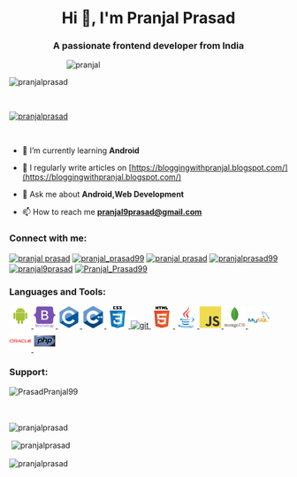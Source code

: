 <h1 align="center">Hi 👋, I'm Pranjal Prasad</h1>
<h3 align="center">A passionate frontend developer from India</h3>
<!--<img align="right" alt="Coding" width="400" src="https://cdn.dribbble.com/users/2646423/screenshots/5507196/computer.gif">-->

<img align="right" src="https://miro.medium.com/max/1600/0*K2WLMTExLyida7OR.gif" width="400"  alt="pranjal" >
<br>
<p align="left"> <img src="https://komarev.com/ghpvc/?username=pranjalprasad&label=Profile%20views&color=0e75b6&style=flat" alt="pranjalprasad" /> </p>
<br>
<p align="left"> <a href="https://github.com/ryo-ma/github-profile-trophy"><img src="https://github-profile-trophy.vercel.app/?username=pranjalprasad" alt="pranjalprasad" /></a> </p>

<p align="left"> <a href="https://twitter.com/" target="blank"><img src="https://img.shields.io/twitter/follow/?logo=twitter&style=for-the-badge" alt="" /></a> </p>

- 🌱 I’m currently learning **Android**

- 📝 I regularly write articles on [https://bloggingwithpranjal.blogspot.com/](https://bloggingwithpranjal.blogspot.com/)

- 💬 Ask me about **Android,Web Development**

- 📫 How to reach me **pranjal9prasad@gmail.com**

<h3 align="left">Connect with me:</h3>
<p align="left">
<a href="https://linkedin.com/in/pranjal prasad" target="blank"><img align="center" src="https://raw.githubusercontent.com/rahuldkjain/github-profile-readme-generator/master/src/images/icons/Social/linked-in-alt.svg" alt="pranjal prasad" height="30" width="40" /></a>
<a href="https://instagram.com/pranjal_prasad99" target="blank"><img align="center" src="https://raw.githubusercontent.com/rahuldkjain/github-profile-readme-generator/master/src/images/icons/Social/instagram.svg" alt="pranjal_prasad99" height="30" width="40" /></a>
<a href="https://www.hackerrank.com/pranjal prasad" target="blank"><img align="center" src="https://raw.githubusercontent.com/rahuldkjain/github-profile-readme-generator/master/src/images/icons/Social/hackerrank.svg" alt="pranjal prasad" height="30" width="40" /></a>
<a href="https://www.leetcode.com/pranjalprasad99" target="blank"><img align="center" src="https://raw.githubusercontent.com/rahuldkjain/github-profile-readme-generator/master/src/images/icons/Social/leet-code.svg" alt="pranjalprasad99" height="30" width="40" /></a>
<a href="https://auth.geeksforgeeks.org/user/pranjal9prasad" target="blank"><img align="center" src="https://raw.githubusercontent.com/rahuldkjain/github-profile-readme-generator/master/src/images/icons/Social/geeks-for-geeks.svg" alt="pranjal9prasad" height="30" width="40" /></a>
<a href="https://discord.gg/Pranjal_Prasad99" target="blank"><img align="center" src="https://raw.githubusercontent.com/rahuldkjain/github-profile-readme-generator/master/src/images/icons/Social/discord.svg" alt="Pranjal_Prasad99" height="30" width="40" /></a>
</p>

<h3 align="left">Languages and Tools:</h3>
<p align="left"> <a href="https://developer.android.com" target="_blank" rel="noreferrer"> <img src="https://raw.githubusercontent.com/devicons/devicon/master/icons/android/android-original-wordmark.svg" alt="android" width="40" height="40"/> </a> <a href="https://getbootstrap.com" target="_blank" rel="noreferrer"> <img src="https://raw.githubusercontent.com/devicons/devicon/master/icons/bootstrap/bootstrap-plain-wordmark.svg" alt="bootstrap" width="40" height="40"/> </a> <a href="https://www.cprogramming.com/" target="_blank" rel="noreferrer"> <img src="https://raw.githubusercontent.com/devicons/devicon/master/icons/c/c-original.svg" alt="c" width="40" height="40"/> </a> <a href="https://www.w3schools.com/cpp/" target="_blank" rel="noreferrer"> <img src="https://raw.githubusercontent.com/devicons/devicon/master/icons/cplusplus/cplusplus-original.svg" alt="cplusplus" width="40" height="40"/> </a> <a href="https://www.w3schools.com/css/" target="_blank" rel="noreferrer"> <img src="https://raw.githubusercontent.com/devicons/devicon/master/icons/css3/css3-original-wordmark.svg" alt="css3" width="40" height="40"/> </a> <a href="https://git-scm.com/" target="_blank" rel="noreferrer"> <img src="https://www.vectorlogo.zone/logos/git-scm/git-scm-icon.svg" alt="git" width="40" height="40"/> </a> <a href="https://www.w3.org/html/" target="_blank" rel="noreferrer"> <img src="https://raw.githubusercontent.com/devicons/devicon/master/icons/html5/html5-original-wordmark.svg" alt="html5" width="40" height="40"/> </a> <a href="https://www.java.com" target="_blank" rel="noreferrer"> <img src="https://raw.githubusercontent.com/devicons/devicon/master/icons/java/java-original.svg" alt="java" width="40" height="40"/> </a> <a href="https://developer.mozilla.org/en-US/docs/Web/JavaScript" target="_blank" rel="noreferrer"> <img src="https://raw.githubusercontent.com/devicons/devicon/master/icons/javascript/javascript-original.svg" alt="javascript" width="40" height="40"/> </a> <a href="https://www.mongodb.com/" target="_blank" rel="noreferrer"> <img src="https://raw.githubusercontent.com/devicons/devicon/master/icons/mongodb/mongodb-original-wordmark.svg" alt="mongodb" width="40" height="40"/> </a> <a href="https://www.mysql.com/" target="_blank" rel="noreferrer"> <img src="https://raw.githubusercontent.com/devicons/devicon/master/icons/mysql/mysql-original-wordmark.svg" alt="mysql" width="40" height="40"/> </a> <a href="https://www.oracle.com/" target="_blank" rel="noreferrer"> <img src="https://raw.githubusercontent.com/devicons/devicon/master/icons/oracle/oracle-original.svg" alt="oracle" width="40" height="40"/> </a> <a href="https://www.php.net" target="_blank" rel="noreferrer"> <img src="https://raw.githubusercontent.com/devicons/devicon/master/icons/php/php-original.svg" alt="php" width="40" height="40"/> </a> </p>

<h3 align="left">Support:</h3>
<p><a href="https://ko-fi.com/PrasadPranjal99"> <img align="left" src="https://cdn.ko-fi.com/cdn/kofi3.png?v=3" height="50" width="210" alt="PrasadPranjal99" /></a></p><br><br>
<br>

<p><img align="left" src="https://github-readme-stats.vercel.app/api/top-langs?username=pranjalprasad&show_icons=true&locale=en&layout=compact" alt="pranjalprasad" /></p>
<br>
<p>&nbsp;<img align="center" src="https://github-readme-stats.vercel.app/api?username=pranjalprasad&show_icons=true&locale=en" alt="pranjalprasad" /></p>

<p><img align="center" src="https://github-readme-streak-stats.herokuapp.com/?user=pranjalprasad&" alt="pranjalprasad" /></p>
